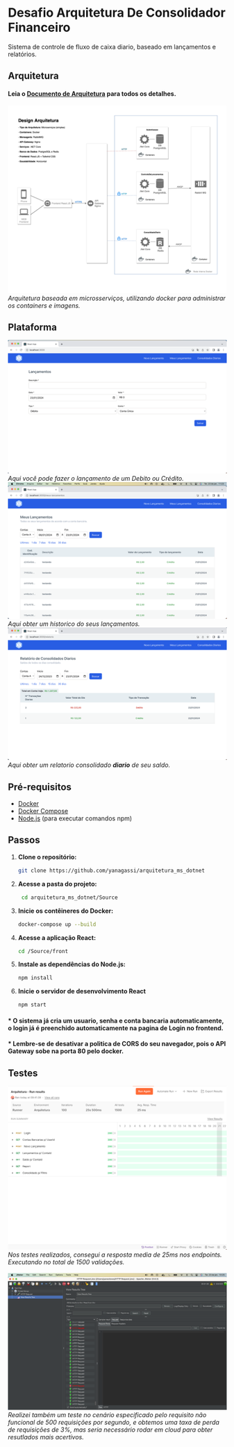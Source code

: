 # Desafio Arquitetura De Consolidador Financeiro

Sistema de controle de fluxo de caixa diario, baseado em lançamentos e relatórios.

## Arquitetura

#### Leia o <a href="./Arquitetura//Documento de Arquitetura.pdf">Documento de Arquitetura</a> para todos os detalhes.

<img src="./Arquitetura/Diagrama de Arquitetura.png"/>
<i>Arquitetura baseada em microsserviços, utilizando docker para administrar os containers e imagens.</i>

## Plataforma

<img src="./Arquitetura/lancamentos.png"/>
<i>Aqui você pode fazer o lançamento de um Debito ou Crédito.</i>

<br/>
<img src="./Arquitetura/meus-lancamentos.png"/>
<i>Aqui obter um historico do seus lançamentos.</i>

<br/>
<img src="./Arquitetura/consolidado.png"/>
<i>Aqui obter um relatorio consolidado <b>diario</b> de seu saldo.</i>

## Pré-requisitos

- [Docker](https://www.docker.com/)
- [Docker Compose](https://docs.docker.com/compose/)
- [Node.js](https://nodejs.org/) (para executar comandos npm)

## Passos

1. **Clone o repositório:**

   ```bash
   git clone https://github.com/yanagassi/arquitetura_ms_dotnet
   ```

2. **Acesse a pasta do projeto:**

   ```bash
    cd arquitetura_ms_dotnet/Source
   ```

3. **Inicie os contêineres do Docker:**

   ```bash
   docker-compose up --build
   ```

4. **Acesse a aplicação React:**

   ```bash
   cd /Source/front
   ```

5. **Instale as dependências do Node.js:**

   ```bash
   npm install
   ```

6. **Inicie o servidor de desenvolvimento React**
   ```bash
   npm start
   ```

#### \* O sistema já cria um usuario, senha e conta bancaria automaticamente, o login já é preenchido automaticamente na pagina de Login no frontend.

#### \* Lembre-se de desativar a politica de CORS do seu navegador, pois o API Gateway sobe na porta 80 pelo docker.

## Testes

<img src="./Arquitetura/testes_integracao.png" />
<i>Nos testes realizados, consegui a resposta media de 25ms nos endpoints. Executando no total de 1500 validações.</i>
<br/>
<br/>

<img src="./Arquitetura/teste_jmetter.png" />
<i>Realizei também um teste no cenário especificado pelo requisito não funcional de 500 requisições por segundo, e obtemos uma taxa de perda de requisições de 3%, mas seria necessário rodar em cloud para obter resutlados mais acertivos.</i>
